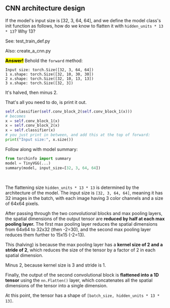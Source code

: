 ## CNN architecture design

If the model's input size is [32, 3, 64, 64], and we define the model class's init function as follows, how do we know to flatten it with `hidden_units * 13 * 13`?  Why 13?

See: test_train_def.py

Also: create_a_cnn.py

<mark>**Answer!**</mark>  Behold the `forward` method:

```
Input size: torch.Size([32, 3, 64, 64])
1 x.shape: torch.Size([32, 10, 30, 30])
2 x.shape: torch.Size([32, 10, 13, 13])
3 x.shape: torch.Size([32, 3])
```

It's halved, then minus 2.

That's all you need to do, is print it out.

```python
self.classifier(self.conv_block_2(self.conv_block_1(x)))
# becomes
x = self.conv_block_1(x)
x = self.conv_block_2(x)
x = self.classifier(x)
# you just print in between, and add this at the top of forward:
print("Input size:", x.size())
```

Follow along with model summary:

```python
from torchinfo import summary
model = TinyVGG(...)
summary(model, input_size=[32, 3, 64, 64])
```

<br>

The flattening size `hidden_units * 13 * 13` is determined by the architecture of the model. The input size is `[32, 3, 64, 64]`, meaning it has 32 images in the batch, with each image having 3 color channels and a size of 64x64 pixels. 

After passing through the two convolutional blocks and max pooling layers, the spatial dimensions of the output tensor are **reduced by half at each max pooling layer.** The first max pooling layer reduces the spatial dimensions from 64x64 to 32x32 (then -2=30), and the second max pooling layer reduces them further to 15x15 (-2=13).

This (halving) is because the max pooling layer has a **kernel size of 2 and a stride of 2**, which reduces the size of the tensor by a factor of 2 in each spatial dimension.

Minus 2, because kernel size is 3 and stride is 1.

Finally, the output of the second convolutional block is **flattened into a 1D tensor** using the `nn.Flatten()` layer, which concatenates all the spatial dimensions of the tensor into a single dimension.

At this point, the tensor has a shape of `[batch_size, hidden_units * 13 * 13]`.

<br>
